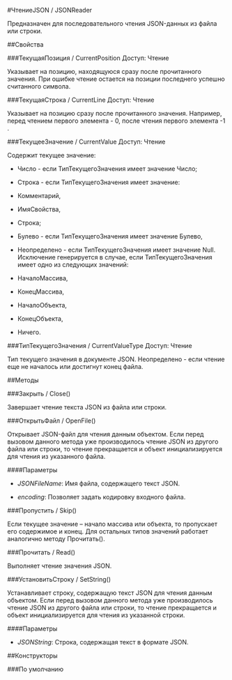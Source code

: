 
#ЧтениеJSON / JSONReader

    
    

Предназначен для последовательного чтения JSON-данных из файла или строки.


  
  
##Свойства
    
###ТекущаяПозиция / CurrentPosition
Доступ: Чтение
    
    

Указывает на позицию, находящуюся сразу после прочитанного значения.
При ошибке чтение остается на позиции последнего успешно считанного символа.


  
  
###ТекущаяСтрока / CurrentLine
Доступ: Чтение
    
    

Указывает на позицию сразу после прочитанного значения.
Например, перед чтением первого элемента - 0, после чтения первого элемента -1 .


  
  
###ТекущееЗначение / CurrentValue
Доступ: Чтение
    
    

Содержит текущее значение:

- Число - если ТипТекущегоЗначения имеет значение Число;
- Строка - если ТипТекущегоЗначения имеет значение:

- Комментарий,
- ИмяСвойства,
- Строка;
- Булево - если ТипТекущегоЗначения имеет значение Булево,
- Неопределено - если ТипТекущегоЗначения имеет значение Null.
Исключение генерируется в случае, если ТипТекущегоЗначения имеет одно из следующих значений:

- НачалоМассива,
- КонецМассива,
- НачалоОбъекта,
- КонецОбъекта,
- Ничего.


  
  
###ТипТекущегоЗначения / CurrentValueType
Доступ: Чтение
    
    

Тип текущего значения в документе JSON.
Неопределено - если чтение еще не началось или достигнут конец файла.


  
  
##Методы
    
###Закрыть / Close()
    
    
    

Завершает чтение текста JSON из файла или строки.


  
  
###ОткрытьФайл / OpenFile()
    
    
    

Открывает JSON-файл для чтения данным объектом. Если перед вызовом данного метода уже производилось чтение JSON из другого файла или строки, то чтение прекращается и объект инициализируется для чтения из указанного файла.


  
  
####Параметры

* *JSONFileName*: Имя файла, содержащего текст JSON.

* *encoding*: Позволяет задать кодировку входного файла.

###Пропустить / Skip()
    
    
    
Если текущее значение – начало массива или объекта, то пропускает его содержимое и конец.
Для остальных типов значений работает аналогично методу Прочитать().


  
  
###Прочитать / Read()
    
    
    
Выполняет чтение значения JSON.


  
  
###УстановитьСтроку / SetString()
    
    
    

Устанавливает строку, содержащую текст JSON для чтения данным объектом. Если перед вызовом данного метода уже производилось чтение JSON из другого файла или строки, то чтение прекращается и объект инициализируется для чтения из указанной строки.


  
  
####Параметры

* *JSONString*: Строка, содержащая текст в формате JSON.

##Конструкторы

  
###По умолчанию